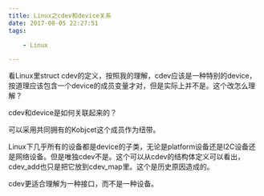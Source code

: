 ```yaml
---
title: Linux之cdev和device关系
date: 2017-08-05 22:27:51
tags:

	- Linux

---
```


看Linux里struct cdev的定义，按照我的理解，cdev应该是一种特别的device，按道理应该包含一个device的成员变量才对，但是实际上并不是。这个改怎么理解？

cdev和device是如何关联起来的？

可以采用共同拥有的Kobjcet这个成员作为纽带。



Linux下几乎所有的设备都是device的子类，无论是platform设备还是I2C设备还是网络设备。但是唯独cdev不是。这个可以从cdev的结构体定义可以看出，cdev_add也只是把它放到cdev_map里。这个是历史原因造成的。

cdev更适合理解为一种接口，而不是一种设备。